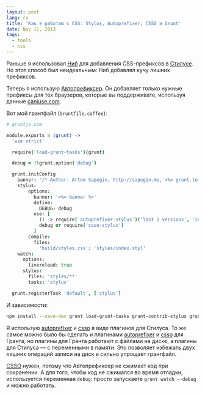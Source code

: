 ```yaml
---
layout: post
lang: ru
title: 'Как я работаю с CSS: Stylus, Autoprefixer, CSSO и Grunt'
date: Nov 11, 2013
tags:
  - tools
  - css
---
```


Раньше я использовал [Ниб](http://visionmedia.github.io/nib/) для добавления CSS-префиксов в [Стилусе](http://learnboost.github.io/stylus/). Но этот способ был неидеальным: Ниб добавлял кучу лишних префиксов.

Теперь я использую [Автопрефиксер](https://github.com/ai/autoprefixer). Он добавляет только нужные префиксы для тех браузеров, которые вы поддерживате, используя данные [caniuse.com](http://caniuse.com/).

Вот мой грантфайл (`Gruntfile.coffee`):

```coffee
# gruntjs.com

module.exports = (grunt) ->
  'use strict'

  require('load-grunt-tasks')(grunt)

  debug = !!grunt.option('debug')

  grunt.initConfig
    banner: '/* Author: Artem Sapegin, http://sapegin.me, <%= grunt.template.today("yyyy") %> */\n'
    stylus:
        options:
          banner: '<%= banner %>'
          define:
            DEBUG: debug
          use: [
            () -> require('autoprefixer-stylus')('last 2 versions', 'ie 8', 'ie 9')
            debug or require('csso-stylus')
          ]
        compile:
          files:
            'build/styles.css': 'styles/index.styl'
    watch:
      options:
        livereload: true
      stylus:
        files: 'styles/**'
        tasks: 'stylus'

  grunt.registerTask 'default', ['stylus']
```

И зависимости:

```bash
npm install --save-dev grunt load-grunt-tasks grunt-contrib-stylus grunt-contrib-watch autoprefixer-stylus csso-stylus
```

Я использую [autoprefixer](https://github.com/jenius/autoprefixer-stylus) и [csso](https://github.com/sapegin/csso-stylus) в виде плагинов для Стилуса. То же самое можно было бы сделать и плагинами [autoprefixer](https://github.com/nDmitry/grunt-autoprefixer) и [csso](https://github.com/t32k/grunt-csso) для Гранта, но плагины для Гранта работают с файлами на диске, а плагины для Стилуса — с переменными в памяти. Это позволяет избежать двух лишних операций записи на диск и сильно упрощает грантфайл.

[CSSO](https://github.com/css/csso) нужен, потому что Автопрефиксер не сжимает код при сохранении. А для того, чтобы код не сжимался во время отладки, используется переменная `debug`: просто запускаете `grunt watch --debug` и можно работать.
